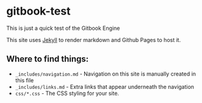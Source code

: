 # gitbook-test

This is just a quick test of the Gitbook Engine

This site uses [Jekyll](https://jekyllrb.com/) to render markdown and Github Pages to host it.  

## Where to find things:

* `_includes/navigation.md` - Navigation on this site is manually created in this file
* `_includes/links.md` - Extra links that appear underneath the navigation
* `css/*.css` - The CSS styling for your site.